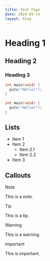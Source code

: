 ```yaml
---
title: Test Page
date: 2024-09-14
layout: blog
---
```


# Heading 1
## Heading 2
### Heading 3

```c
int main(void) {
  puts("Hello!");
}
```

```c:main.c
int main(void) {
  puts("Hello!");
}
```

## Lists

- Item 1
- Item 2
  - Item 2.1
  - Item 2.2
- Item 3

## Callouts

> [!NOTE]
>
> This is a note.

> [!TIP]
>
> This is a tip.

> [!WARNING]
>
> This is a warning.

> [!IMPORTANT]
>
> This is important.

